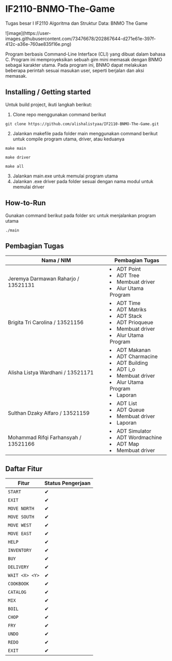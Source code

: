 # IF2110-BNMO-The-Game
Tugas besar I IF2110 Algoritma dan Struktur Data: BNMO The Game
<p> ![image](https://user-images.githubusercontent.com/73476678/202867644-d271e61e-397f-412c-a36e-760ae835f16e.png)
 </p>

<p> Program berbasis Command-Line Interface (CLI) yang dibuat dalam bahasa C. Program ini memproyeksikan sebuah gim mini memasak dengan BNMO sebagai karakter utama. Pada program ini, BNMO dapat melakukan beberapa perintah sesuai masukan user, seperti berjalan dan aksi memasak. </p>

## Installing / Getting started

Untuk build project, ikuti langkah berikut:

1. Clone repo menggunakan command berikut

```
git clone https://github.com/alishalistyaa/IF2110-BNMO-The-Game.git
```

2. Jalankan makefile pada folder main menggunakan command berikut untuk compile program utama, driver, atau keduanya

```
make main
```

```
make driver
```

```
make all
```

3. Jalankan main.exe untuk memulai program utama
4. Jalankan .exe driver pada folder sesuai dengan nama modul untuk memulai driver

## How-to-Run

Gunakan command berikut pada folder src untuk menjalankan program utama

```
./main
```
## Pembagian Tugas

| Nama / NIM                            | Pembagian Tugas                                                                                                                                            |
| ------------------------------------- | ---------------------------------------------------------------------------------------------------------------------------------------------------------- |
|  Jeremya Darmawan Raharjo / 13521131  | <li>ADT Point</li><li>ADT Tree</li><li>Membuat driver</li><li>Alur Utama Program</li>  |
|  Brigita Tri Carolina / 13521156      | <li>ADT Time</li><li>ADT Matriks</li><li>ADT Stack</li><li>ADT Prioqueue</li><li>Membuat driver</li><li>Alur Utama Program</li>|
|  Alisha Listya Wardhani / 13521171    | <li>ADT Makanan</li><li>ADT Charmacine</li><li>ADT Building</li> <li>ADT i_o</li><li>Membuat driver</li><li>Alur Utama Program</li><li>Laporan</li>|
|  Sulthan Dzaky Alfaro / 13521159      | <li>ADT List</li> <li>ADT Queue</li><li>Membuat driver</li><li>Laporan</li>|
|  Mohammad Rifqi Farhansyah / 13521166 | <li>ADT Simulator</li><li>ADT Wordmachine</li> <li>ADT Map</li><li>Membuat driver</li>


## Daftar Fitur

| Fitur                          | Status Pengerjaan |
| ------------------------------ | ----------------- |
| `START`                        | &#10004;          |
| `EXIT`                         | &#10004;          |
| `MOVE NORTH`                   | &#10004;          |
| `MOVE SOUTH`                   | &#10004;          |
| `MOVE WEST`                    | &#10004;          |
| `MOVE EAST`                    | &#10004;          |
| `HELP`                         | &#10004;          |
| `INVENTORY`                    | &#10004;          |
| `BUY`                          | &#10004;          |
| `DELIVERY`                     | &#10004;          |
| `WAIT <X> <Y>`                 | &#10004;          |
| `COOKBOOK`                     | &#10004;          |
| `CATALOG`                      | &#10004;          |
| `MIX`                          | &#10004;          |
| `BOIL`                         | &#10004;          |
| `CHOP`                         | &#10004;          |
| `FRY`                          | &#10004;          |
| `UNDO`                         | &#10004;          |
| `REDO`                         | &#10004;          |
| `EXIT`                         | &#10004;          |
